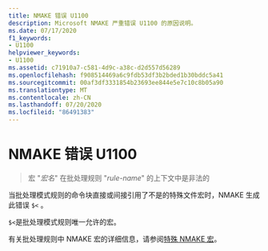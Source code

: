 ```yaml
---
title: NMAKE 错误 U1100
description: Microsoft NMAKE 严重错误 U1100 的原因说明。
ms.date: 07/17/2020
f1_keywords:
- U1100
helpviewer_keywords:
- U1100
ms.assetid: c71910a7-c581-4d9c-a38c-d2d557d56289
ms.openlocfilehash: f908514469a6c9fdb53df3b2bded1b30bddc5a41
ms.sourcegitcommit: 00af3df3331854b23693ee844e5e7c10c8b05a90
ms.translationtype: MT
ms.contentlocale: zh-CN
ms.lasthandoff: 07/20/2020
ms.locfileid: "86491383"
---
```

# <a name="nmake-fatal-error-u1100"></a>NMAKE 错误 U1100

> 宏 "*宏名*" 在批处理规则 "*rule-name*" 的上下文中是非法的

当批处理模式规则的命令块直接或间接引用了不是的特殊文件宏时，NMAKE 生成此错误 `$<` 。

`$<`是批处理模式规则唯一允许的宏。

有关批处理规则中 NMAKE 宏的详细信息，请参阅[特殊 NMAKE 宏](../../build/reference/special-nmake-macros.md)。
